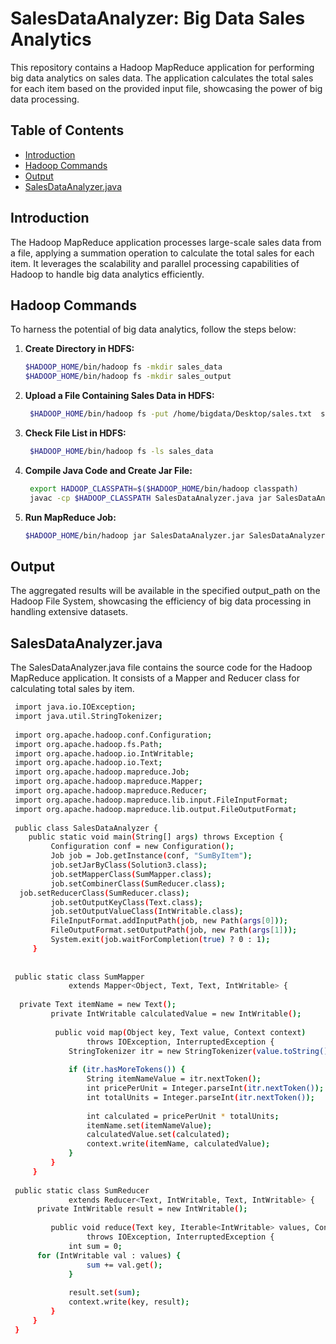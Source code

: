 # SalesDataAnalyzer: Big Data Sales Analytics

This repository contains a Hadoop MapReduce application for performing big data analytics on sales data. The application calculates the total sales for each item based on the provided input file, showcasing the power of big data processing.

## Table of Contents

- [Introduction](#introduction)
- [Hadoop Commands](#hadoop-commands)
- [Output](#output)
- [SalesDataAnalyzer.java](#salesdataanalyzerjava)

## Introduction

The Hadoop MapReduce application processes large-scale sales data from a file, applying a summation operation to calculate the total sales for each item. It leverages the scalability and parallel processing capabilities of Hadoop to handle big data analytics efficiently.

## Hadoop Commands

To harness the potential of big data analytics, follow the steps below:

1. **Create Directory in HDFS:**
    ```bash
    $HADOOP_HOME/bin/hadoop fs -mkdir sales_data
    $HADOOP_HOME/bin/hadoop fs -mkdir sales_output

3. **Upload a File Containing Sales Data in HDFS:**
     ```bash
      $HADOOP_HOME/bin/hadoop fs -put /home/bigdata/Desktop/sales.txt  sales_data

4. **Check File List in HDFS:**
     ```bash
      $HADOOP_HOME/bin/hadoop fs -ls sales_data

5. **Compile Java Code and Create Jar File:**
     ```bash
      export HADOOP_CLASSPATH=$($HADOOP_HOME/bin/hadoop classpath)
      javac -cp $HADOOP_CLASSPATH SalesDataAnalyzer.java jar SalesDataAnalyzer.jar SalesDataAnalyzer*.class

6. **Run MapReduce Job:**
    ```bash
    $HADOOP_HOME/bin/hadoop jar SalesDataAnalyzer.jar SalesDataAnalyzer sales_data/sales.txt sales_output


## Output
The aggregated results will be available in the specified output_path on the Hadoop File System, showcasing the efficiency of big data processing in handling extensive datasets.


## SalesDataAnalyzer.java
The SalesDataAnalyzer.java file contains the source code for the Hadoop MapReduce application. It consists of a Mapper and Reducer class for calculating total sales by item.

  ```bash
   import java.io.IOException;
   import java.util.StringTokenizer;
   
   import org.apache.hadoop.conf.Configuration;
   import org.apache.hadoop.fs.Path;
   import org.apache.hadoop.io.IntWritable;
   import org.apache.hadoop.io.Text;
   import org.apache.hadoop.mapreduce.Job;
   import org.apache.hadoop.mapreduce.Mapper;
   import org.apache.hadoop.mapreduce.Reducer;
   import org.apache.hadoop.mapreduce.lib.input.FileInputFormat;
   import org.apache.hadoop.mapreduce.lib.output.FileOutputFormat;
   
   public class SalesDataAnalyzer {
      public static void main(String[] args) throws Exception {
           Configuration conf = new Configuration();
           Job job = Job.getInstance(conf, "SumByItem");
           job.setJarByClass(Solution3.class);
           job.setMapperClass(SumMapper.class);
           job.setCombinerClass(SumReducer.class);
   	job.setReducerClass(SumReducer.class);
           job.setOutputKeyClass(Text.class);
           job.setOutputValueClass(IntWritable.class);
           FileInputFormat.addInputPath(job, new Path(args[0]));
           FileOutputFormat.setOutputPath(job, new Path(args[1]));
           System.exit(job.waitForCompletion(true) ? 0 : 1);
       }
   
   
   public static class SumMapper
               extends Mapper<Object, Text, Text, IntWritable> {
   
   	private Text itemName = new Text();
           private IntWritable calculatedValue = new IntWritable();
   
        	public void map(Object key, Text value, Context context)
                   throws IOException, InterruptedException {
               StringTokenizer itr = new StringTokenizer(value.toString());
   
               if (itr.hasMoreTokens()) {
                   String itemNameValue = itr.nextToken();
                   int pricePerUnit = Integer.parseInt(itr.nextToken());
                   int totalUnits = Integer.parseInt(itr.nextToken());
   
                   int calculated = pricePerUnit * totalUnits;
                   itemName.set(itemNameValue);
                   calculatedValue.set(calculated);
                   context.write(itemName, calculatedValue);
               }
           }
       }
   
   public static class SumReducer
               extends Reducer<Text, IntWritable, Text, IntWritable> {
    	private IntWritable result = new IntWritable();
   
           public void reduce(Text key, Iterable<IntWritable> values, Context context)
                   throws IOException, InterruptedException {
               int sum = 0;
   	    for (IntWritable val : values) {
                   sum += val.get();
               }
   
               result.set(sum);
               context.write(key, result);
           }
       }
   }
